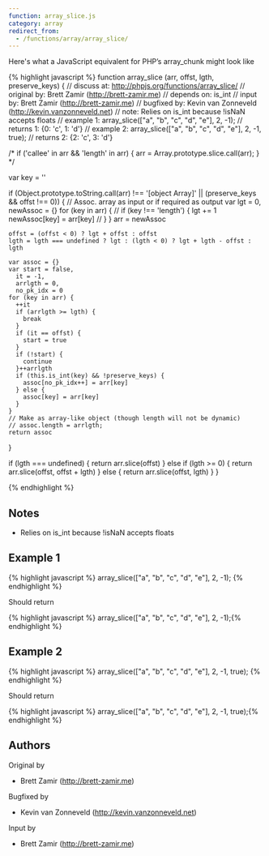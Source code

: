 ```yaml
---
function: array_slice.js
category: array
redirect_from:
  - /functions/array/array_slice/
---
```


<!-- WARNING! This file is auto generated by `npm run web:inject`, do not edit by hand -->

Here's what a JavaScript equivalent for PHP’s array_chunk might look like

{% highlight javascript %}
function array_slice (arr, offst, lgth, preserve_keys) {
  //  discuss at: http://phpjs.org/functions/array_slice/
  // original by: Brett Zamir (http://brett-zamir.me)
  //  depends on: is_int
  //    input by: Brett Zamir (http://brett-zamir.me)
  // bugfixed by: Kevin van Zonneveld (http://kevin.vanzonneveld.net)
  //        note: Relies on is_int because !isNaN accepts floats
  //   example 1: array_slice(["a", "b", "c", "d", "e"], 2, -1);
  //   returns 1: {0: 'c', 1: 'd'}
  //   example 2: array_slice(["a", "b", "c", "d", "e"], 2, -1, true);
  //   returns 2: {2: 'c', 3: 'd'}

  /*
      if ('callee' in arr && 'length' in arr) {
        arr = Array.prototype.slice.call(arr);
      }
      */

  var key = ''

  if (Object.prototype.toString.call(arr) !== '[object Array]' ||
    (preserve_keys && offst !== 0)) {
    // Assoc. array as input or if required as output
    var lgt = 0,
      newAssoc = {}
    for (key in arr) {
      // if (key !== 'length') {
      lgt += 1
      newAssoc[key] = arr[key]
      // }
    }
    arr = newAssoc

    offst = (offst < 0) ? lgt + offst : offst
    lgth = lgth === undefined ? lgt : (lgth < 0) ? lgt + lgth - offst : lgth

    var assoc = {}
    var start = false,
      it = -1,
      arrlgth = 0,
      no_pk_idx = 0
    for (key in arr) {
      ++it
      if (arrlgth >= lgth) {
        break
      }
      if (it == offst) {
        start = true
      }
      if (!start) {
        continue
      }++arrlgth
      if (this.is_int(key) && !preserve_keys) {
        assoc[no_pk_idx++] = arr[key]
      } else {
        assoc[key] = arr[key]
      }
    }
    // Make as array-like object (though length will not be dynamic)
    // assoc.length = arrlgth;
    return assoc
  }

  if (lgth === undefined) {
    return arr.slice(offst)
  } else if (lgth >= 0) {
    return arr.slice(offst, offst + lgth)
  } else {
    return arr.slice(offst, lgth)
  }
}

{% endhighlight %}

## Notes
- Relies on is_int because !isNaN accepts floats

## Example 1

{% highlight javascript %}
array_slice(["a", "b", "c", "d", "e"], 2, -1);
{% endhighlight %}

Should return

{% highlight javascript %}
array_slice(["a", "b", "c", "d", "e"], 2, -1);{% endhighlight %}

## Example 2

{% highlight javascript %}
array_slice(["a", "b", "c", "d", "e"], 2, -1, true);
{% endhighlight %}

Should return

{% highlight javascript %}
array_slice(["a", "b", "c", "d", "e"], 2, -1, true);{% endhighlight %}


## Authors


Original by

- Brett Zamir (http://brett-zamir.me)


Bugfixed by

- Kevin van Zonneveld (http://kevin.vanzonneveld.net)


Input by

- Brett Zamir (http://brett-zamir.me)

